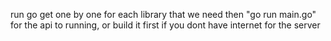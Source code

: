 run go get one by one for each library that we need
then "go run main.go" for the api to running, or build it first if you dont have internet for the server
